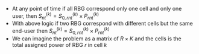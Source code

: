 - At any point of time if all RBG correspond only one cell and only one user, then $S_{nt}^{(k)} = S_{0,rnt}^{(k)} \times P_{rnt}^{(k)}$
- With above logic if two RBG correspond with different cells but the same end-user then $S_{nt}^{(k)} = S_{0,rnt}^{(k)} \times P_{rnt}^{(k)}$
- We can imagine the problem as a matrix of $R\times K$ and the cells is the total assigned power of RBG $r$ in cell $k$